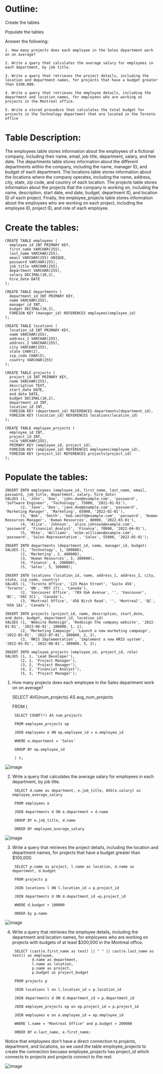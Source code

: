 # Outline:
  
  Create the tables
  
  Populate the tables

Answer the following:

    1. How many projects does each employee in the Sales department work on on average?

    2. Write a query that calculates the average salary for employees in each department, by job title.
    
    3. Write a query that retrieves the project details, including the location and department names, for projects that have a budget greater than $100,000.

    4. Write a query that retrieves the employee details, including the department and location names, for employees who are working on projects in the Montreal office.
    
    5. Write a stored procedure that calculates the total budget for projects in the Technology department that are located in the Toronto office



# Table Description:

The employees table stores information about the employees of a fictional company, including their name, email, job title, department, salary, and hire date. The departments table stores information about the different departments within the company, including the name, manager ID, and budget of each department. The locations table stores information about the locations where the company operates, including the name, address, city, state, zip code, and country of each location. The projects table stores information about the projects that the company is working on, including the name, description, start date, end date, budget, department ID, and location ID of each project. Finally, the employee_projects table stores information about the employees who are working on each project, including the employee ID, project ID, and role of each employee.

# Create the tables:

    CREATE TABLE employees (
      employee_id INT PRIMARY KEY,
      first_name VARCHAR(255),
      last_name VARCHAR(255),
      email VARCHAR(255) UNIQUE,
      password VARCHAR(255),
      job_title VARCHAR(255),
      department VARCHAR(255),
      salary DECIMAL(10,2),
      hire_date DATE
    );

    CREATE TABLE departments (
      department_id INT PRIMARY KEY,
      name VARCHAR(255),
      manager_id INT,
      budget DECIMAL(10,2),
      FOREIGN KEY (manager_id) REFERENCES employees(employee_id)
    );

    CREATE TABLE locations (
      location_id INT PRIMARY KEY,
      name VARCHAR(255),
      address_1 VARCHAR(255),
      address_2 VARCHAR(255),
      city VARCHAR(255),
      state CHAR(2),
      zip_code CHAR(5),
      country VARCHAR(255)
    );

    CREATE TABLE projects (
      project_id INT PRIMARY KEY,
      name VARCHAR(255),
      description TEXT,
      start_date DATE,
      end_date DATE,
      budget DECIMAL(10,2),
      department_id INT,
      location_id INT,
      FOREIGN KEY (department_id) REFERENCES departments(department_id),
      FOREIGN KEY (location_id) REFERENCES locations(location_id)
    );

    CREATE TABLE employee_projects (
      employee_id INT,
      project_id INT,
      role VARCHAR(255),
      PRIMARY KEY (employee_id, project_id),
      FOREIGN KEY (employee_id) REFERENCES employees(employee_id),
      FOREIGN KEY (project_id) REFERENCES projects(project_id)
    );

# Populate the tables:

    INSERT INTO employees (employee_id, first_name, last_name, email, password, job_title, department, salary, hire_date)
    VALUES (1, 'John', 'Doe', 'john.doe@example.com', 'password', 'Software Engineer', 'Technology', 75000, '2022-01-01'),
           (2, 'Jane', 'Doe', 'jane.doe@example.com', 'password', 'Marketing Manager', 'Marketing', 65000, '2022-02-01'),
           (3, 'Bob', 'Smith', 'bob.smith@example.com', 'password', 'Human Resources Manager', 'Human Resources', 80000, '2022-03-01'),
           (4, 'Alice', 'Johnson', 'alice.johnson@example.com', 'password', 'Financial Analyst', 'Finance', 70000, '2022-04-01'),
           (5, 'Mike', 'Williams', 'mike.williams@example.com', 'password', 'Sales Representative', 'Sales', 55000, '2022-05-01');

    INSERT INTO departments (department_id, name, manager_id, budget)
    VALUES (1, 'Technology', 1, 500000),
           (2, 'Marketing', 2, 400000),
           (3, 'Human Resources', 3, 300000),
           (4, 'Finance', 4, 200000),
           (5, 'Sales', 5, 100000);

    INSERT INTO locations (location_id, name, address_1, address_2, city, state, zip_code, country)
    VALUES (1, 'Toronto Office', '123 Main Street', 'Suite 456', 'Toronto', 'ON', 'M5T 1T1', 'Canada'),
           (2, 'Vancouver Office', '789 Oak Avenue', '', 'Vancouver', 'BC', 'V6C 1C1', 'Canada'),
           (3, 'Montreal Office', '456 Birch Road', '', 'Montreal', 'QC', 'H3A 1A1', 'Canada');

    INSERT INTO projects (project_id, name, description, start_date, end_date, budget, department_id, location_id)
    VALUES (1, 'Website Redesign', 'Redesign the company website', '2022-01-01', '2022-06-01', 100000, 1, 1),
           (2, 'Marketing Campaign', 'Launch a new marketing campaign', '2022-02-01', '2022-07-01', 200000, 2, 2),
           (3, 'HRIS Implementation', 'Implement a new HRIS system', '2022-03-01', '2022-08-01', 300000, 3, 3);

    INSERT INTO employee_projects (employee_id, project_id, role)
    VALUES (1, 1, 'Lead Developer'),
           (2, 1, 'Project Manager'),
           (3, 2, 'Project Manager'),
           (4, 2, 'Financial Analyst'),
           (5, 3, 'Project Manager');



1. How many projects does each employee in the Sales department work on on average?

      SELECT AVG(num_projects) AS avg_num_projects

      FROM (

        SELECT COUNT(*) AS num_projects

        FROM employee_projects ep

        JOIN employees e ON ep.employee_id = e.employee_id

        WHERE e.department = 'Sales'

        GROUP BY ep.employee_id

        ) t;

![image](https://user-images.githubusercontent.com/119257994/209899670-32d387a9-3b7d-4d25-a4cb-e896494f1b7f.png)


2. Write a query that calculates the average salary for employees in each department, by job title.

        SELECT d.name as department, e.job_title, AVG(e.salary) as employee_average_salary

        FROM employees e

        JOIN departments d ON e.department = d.name

        GROUP BY e.job_title, d.name

        ORDER BY employee_average_salary

![image](https://user-images.githubusercontent.com/119257994/210009019-416ec964-f6f2-4a58-8407-70aef4611ce9.png)



3. Write a query that retrieves the project details, including the location and department names, for projects that have a budget greater than $100,000.

        SELECT p.name as project, l.name as location, d.name as department, d.budget

        FROM projects p

        JOIN locations l ON l.location_id = p.project_id

        JOIN departments d ON d.department_id =p.project_id

        WHERE d.budget > 100000

        ORDER by p.name

![image](https://user-images.githubusercontent.com/119257994/210013799-94894956-9aee-48f1-b0ed-664da31dff4e.png)



4. Write a query that retrieves the employee details, including the department and location names, for employees who are working on projects with budgets of at least $200,000 in the Montreal office.


        SELECT (cast(e.first_name as text) || " " || cast(e.last_name as text)) as employee, 
                d.name as department, 
                l.name as location, 
                p.name as project, 
                p.budget as project_budget

        FROM projects p 

        JOIN locations l on l.location_id = p.location_id

        JOIN departments d ON d.department_id = p.department_id

        JOIN employee_projects ep on ep.project_id = p.project_id

        JOIN employees e on e.employee_id = ep.employee_id

        WHERE l.name = "Montreal Office" and p.budget > 200000

        ORDER BY e.last_name, e.first_name;

Notice that employees don't have a direct connection to projects, department, and locations, so we used the table employee_projects to create the connection becuase employee_projects has project_id which connects to projects and projects connect to the rest.

![image](https://user-images.githubusercontent.com/119257994/210021538-8277fb49-a007-4456-bb7c-993c6232b7c2.png)




